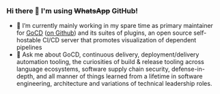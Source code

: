 ### Hi there 👋 I'm using ~~WhatsApp~~ GitHub!

- 🔭 I’m currently mainly working in my spare time as primary maintainer for [GoCD](https://www.gocd.org/) ([on Github](https://github.com/gocd/gocd)) and its suites of plugins, an open source self-hostable CI/CD server that promotes visualization of dependent pipelines
- 💬 Ask me about GoCD, continuous delivery, deployment/delivery automation tooling, the curiosities of build & release tooling across language ecosystems, software supply chain security, defense-in-depth, and all manner of things learned from a lifetime in software engineering, architecture and variations of technical leadership roles. 

